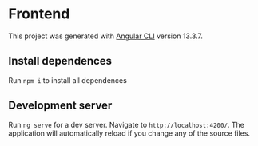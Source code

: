 # Frontend

This project was generated with [Angular CLI](https://github.com/angular/angular-cli) version 13.3.7.

## Install dependences

Run `npm i` to install all dependences

## Development server

Run `ng serve` for a dev server. Navigate to `http://localhost:4200/`. The application will automatically reload if you change any of the source files.